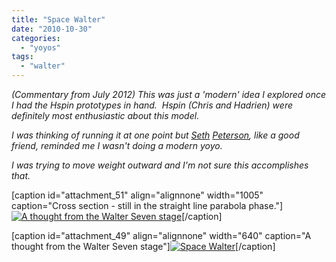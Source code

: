 ```yaml
---
title: "Space Walter"
date: "2010-10-30"
categories: 
  - "yoyos"
tags: 
  - "walter"
---
```


_(Commentary from July 2012) This was just a 'modern' idea I explored once I had the Hspin prototypes in hand.  Hspin (Chris and Hadrien) were definitely most enthusiastic about this model._

_I was thinking of running it at one point but [Seth](http://savedeth.com "Save Deth") [Peterson](http://www.youtube.com/watch?v=Q_fh1IyuL6o "Seth Peterson is on Youtube"), like a good friend, reminded me I wasn't doing a modern yoyo._

_I was trying to move weight outward and I'm not sure this accomplishes that._

\[caption id="attachment\_51" align="alignnone" width="1005" caption="Cross section - still in the straight line parabola phase."\][![A thought from the Walter Seven stage](images/spacewalterprofile.jpg "Space Walter")](http://spencerberry.com/?attachment_id=51)\[/caption\]

\[caption id="attachment\_49" align="alignnone" width="640" caption="A thought from the Walter Seven stage"\][![](images/space2.jpg "Space Walter")](http://spencerberry.com/?attachment_id=49)\[/caption\]
